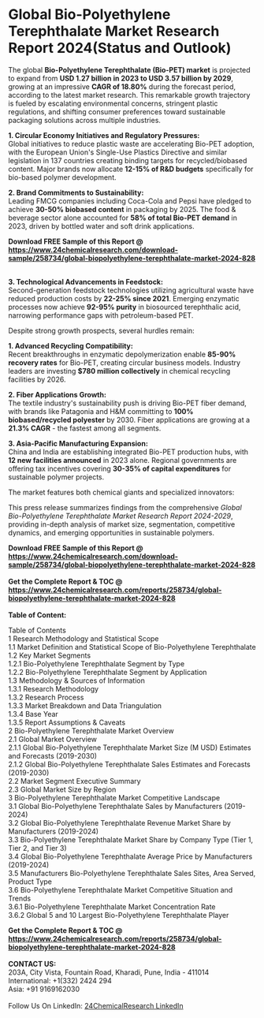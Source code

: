 <h1>Global Bio-Polyethylene Terephthalate Market Research Report 2024(Status and Outlook)</h1><p>The global <strong>Bio-Polyethylene Terephthalate (Bio-PET) market</strong> is projected to expand from <strong>USD 1.27 billion in 2023 to USD 3.57 billion by 2029</strong>, growing at an impressive <strong>CAGR of 18.80%</strong> during the forecast period, according to the latest market research. This remarkable growth trajectory is fueled by escalating environmental concerns, stringent plastic regulations, and shifting consumer preferences toward sustainable packaging solutions across multiple industries.</p><p><strong>1. Circular Economy Initiatives and Regulatory Pressures:</strong><br>
Global initiatives to reduce plastic waste are accelerating Bio-PET adoption, with the European Union's Single-Use Plastics Directive and similar legislation in 137 countries creating binding targets for recycled/biobased content. Major brands now allocate <strong>12-15% of R&amp;D budgets</strong> specifically for bio-based polymer development.</p><p><strong>2. Brand Commitments to Sustainability:</strong><br>
Leading FMCG companies including Coca-Cola and Pepsi have pledged to achieve <strong>30-50% biobased content</strong> in packaging by 2025. The food &amp; beverage sector alone accounted for <strong>58% of total Bio-PET demand</strong> in 2023, driven by bottled water and soft drink applications.</p><div><b>Download FREE Sample of this Report @ 
            <a href="https://www.24chemicalresearch.com/download-sample/258734/global-biopolyethylene-terephthalate-market-2024-828">
            https://www.24chemicalresearch.com/download-sample/258734/global-biopolyethylene-terephthalate-market-2024-828</a></b></div><br><p><strong>3. Technological Advancements in Feedstock:</strong><br>
Second-generation feedstock technologies utilizing agricultural waste have reduced production costs by <strong>22-25% since 2021</strong>. Emerging enzymatic processes now achieve <strong>92-95% purity</strong> in biosourced terephthalic acid, narrowing performance gaps with petroleum-based PET.</p><p>Despite strong growth prospects, several hurdles remain:</p><p><strong>1. Advanced Recycling Compatibility:</strong><br>
Recent breakthroughs in enzymatic depolymerization enable <strong>85-90% recovery rates</strong> for Bio-PET, creating circular business models. Industry leaders are investing <strong>$780 million collectively</strong> in chemical recycling facilities by 2026.</p><p><strong>2. Fiber Applications Growth:</strong><br>
The textile industry's sustainability push is driving Bio-PET fiber demand, with brands like Patagonia and H&amp;M committing to <strong>100% biobased/recycled polyester</strong> by 2030. Fiber applications are growing at a <strong>21.3% CAGR</strong> - the fastest among all segments.</p><p><strong>3. Asia-Pacific Manufacturing Expansion:</strong><br>
China and India are establishing integrated Bio-PET production hubs, with <strong>12 new facilities announced</strong> in 2023 alone. Regional governments are offering tax incentives covering <strong>30-35% of capital expenditures</strong> for sustainable polymer projects.</p><p>The market features both chemical giants and specialized innovators:</p><p>This press release summarizes findings from the comprehensive <em>Global Bio-Polyethylene Terephthalate Market Research Report 2024-2029</em>, providing in-depth analysis of market size, segmentation, competitive dynamics, and emerging opportunities in sustainable polymers.</p><div><b>Download FREE Sample of this Report @ 
            <a href="https://www.24chemicalresearch.com/download-sample/258734/global-biopolyethylene-terephthalate-market-2024-828">
            https://www.24chemicalresearch.com/download-sample/258734/global-biopolyethylene-terephthalate-market-2024-828</a></b></div><br><div><b>Get the Complete Report & TOC @ 
            <a href="https://www.24chemicalresearch.com/reports/258734/global-biopolyethylene-terephthalate-market-2024-828">
            https://www.24chemicalresearch.com/reports/258734/global-biopolyethylene-terephthalate-market-2024-828</a></b></div><br>
            <b>Table of Content:</b><p>Table of Contents<br />
1 Research Methodology and Statistical Scope<br />
1.1 Market Definition and Statistical Scope of Bio-Polyethylene Terephthalate<br />
1.2 Key Market Segments<br />
1.2.1 Bio-Polyethylene Terephthalate Segment by Type<br />
1.2.2 Bio-Polyethylene Terephthalate Segment by Application<br />
1.3 Methodology & Sources of Information<br />
1.3.1 Research Methodology<br />
1.3.2 Research Process<br />
1.3.3 Market Breakdown and Data Triangulation<br />
1.3.4 Base Year<br />
1.3.5 Report Assumptions & Caveats<br />
2 Bio-Polyethylene Terephthalate Market Overview<br />
2.1 Global Market Overview<br />
2.1.1 Global Bio-Polyethylene Terephthalate Market Size (M USD) Estimates and Forecasts (2019-2030)<br />
2.1.2 Global Bio-Polyethylene Terephthalate Sales Estimates and Forecasts (2019-2030)<br />
2.2 Market Segment Executive Summary<br />
2.3 Global Market Size by Region<br />
3 Bio-Polyethylene Terephthalate Market Competitive Landscape<br />
3.1 Global Bio-Polyethylene Terephthalate Sales by Manufacturers (2019-2024)<br />
3.2 Global Bio-Polyethylene Terephthalate Revenue Market Share by Manufacturers (2019-2024)<br />
3.3 Bio-Polyethylene Terephthalate Market Share by Company Type (Tier 1, Tier 2, and Tier 3)<br />
3.4 Global Bio-Polyethylene Terephthalate Average Price by Manufacturers (2019-2024)<br />
3.5 Manufacturers Bio-Polyethylene Terephthalate Sales Sites, Area Served, Product Type<br />
3.6 Bio-Polyethylene Terephthalate Market Competitive Situation and Trends<br />
3.6.1 Bio-Polyethylene Terephthalate Market Concentration Rate<br />
3.6.2 Global 5 and 10 Largest Bio-Polyethylene Terephthalate Player</p><div><b>Get the Complete Report & TOC @ 
            <a href="https://www.24chemicalresearch.com/reports/258734/global-biopolyethylene-terephthalate-market-2024-828">
            https://www.24chemicalresearch.com/reports/258734/global-biopolyethylene-terephthalate-market-2024-828</a></b></div><br><b>CONTACT US:</b><br>
            203A, City Vista, Fountain Road, Kharadi, Pune, India - 411014<br>
            International: +1(332) 2424 294<br>
            Asia: +91 9169162030 <br><br>
            Follow Us On LinkedIn: <a href="https://www.linkedin.com/company/24chemicalresearch/">24ChemicalResearch LinkedIn</a>
